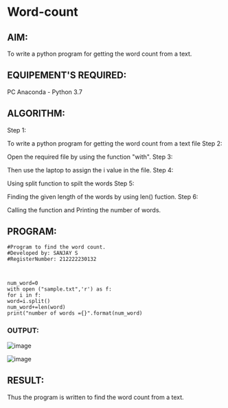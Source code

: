 # Word-count
## AIM:
To write a python program for getting the word count from a text.
## EQUIPEMENT'S REQUIRED: 
PC
Anaconda - Python 3.7
## ALGORITHM: 
Step 1:

To write a python program for getting the word count from a text file
Step 2:

Open the required file by using the function "with".
Step 3:

Then use the laptop to assign the i value in the file.
Step 4:

Using split function to spilt the words
Step 5:

Finding the given length of the words by using len() fuction.
Step 6:

Calling the function and Printing the number of words. 

## PROGRAM:
```
#Program to find the word count.
#Developed by: SANJAY S
#RegisterNumber: 212222230132



num_word=0
with open ("sample.txt",'r') as f:
for i in f:
word=i.split()
num_word+=len(word)
print("number of words ={}".format(num_word)
```

### OUTPUT:
![image](https://github.com/22002102/Word-count/assets/119091638/f2b73ec4-1e44-40e9-8a92-53490afb83bb)











![image](https://github.com/22002102/Word-count/assets/119091638/1b6cd6d3-fe3b-4d28-b5bc-0bb606a02c32)



## RESULT:
Thus the program is written to find the word count from a text.
